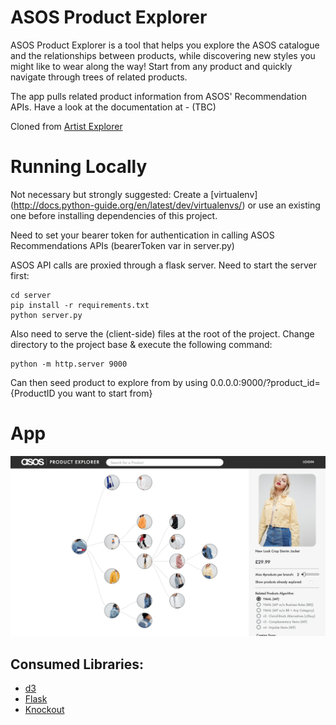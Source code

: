 ASOS Product Explorer
===============

ASOS Product Explorer is a tool that helps you explore the ASOS catalogue and the relationships between products, while discovering new styles you might like to wear along the way!
Start from any product and quickly navigate through trees of related products.

The app pulls related product information from ASOS' Recommendation APIs. Have a look at the documentation at - (TBC)

Cloned from [Artist Explorer](https://github.com/fsahin/artist-explorer)

Running Locally
===============
Not necessary but strongly suggested:
Create a [virtualenv] (http://docs.python-guide.org/en/latest/dev/virtualenvs/) or use an existing one before installing dependencies of this project.

Need to set your bearer token for authentication in calling ASOS Recommendations APIs (bearerToken var in server.py)

ASOS API calls are proxied through a flask server. Need to start the server first:
```
cd server
pip install -r requirements.txt
python server.py
```

Also need to serve the (client-side) files at the root of the project. Change directory to the project base & execute the following command:
```
python -m http.server 9000
```

Can then seed product to explore from by using 0.0.0.0:9000/?product_id={ProductID you want to start from}

App
===
<img src="./img/ScreenShot.png" width="750px"/>

Consumed Libraries:
--------------
* [d3](http://d3js.org/)
* [Flask](http://flask.pocoo.org/)
* [Knockout](http://knockoutjs.com/)

